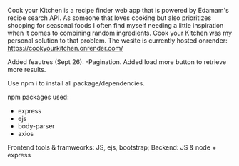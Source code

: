 Cook your Kitchen is a recipe finder web app that is powered by Edamam's recipe search API. 
As someone that loves cooking but also prioritizes shopping for seasonal foods I often find myself needing a little inspiration when it comes to combining random ingredients. Cook your Kitchen was my personal solution to that problem. The wesite is currently hosted onrender: https://cookyourkitchen.onrender.com/

Added feautres (Sept 26): -Pagination. Added load more button to retrieve more results. 

Use npm i to install all package/dependencies. 

npm packages used:
- express
- ejs
- body-parser
- axios

Frontend tools & framweorks: JS, ejs, bootstrap; 
Backend: JS & node + express
